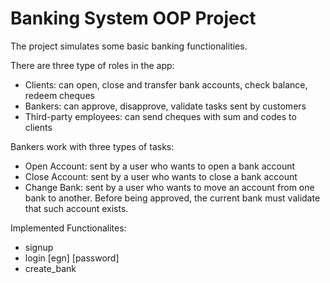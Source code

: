# Banking System OOP Project
The project simulates some basic banking functionalities.

There are three type of roles in the app:
- Clients: can open, close and transfer bank accounts, check balance, redeem cheques
- Bankers: can approve, disapprove, validate tasks sent by customers
- Third-party employees: can send cheques with sum and codes to clients

Bankers work with three types of tasks:
- Open Account: sent by a user who wants to open a bank account
- Close Account: sent by a user who wants to close a bank account
- Change Bank: sent by a user who wants to move an account from one bank to another. Before being approved, the current bank must validate that such account exists.

Implemented Functionalites:
- signup
- login [egn] [password]
- create_bank 
